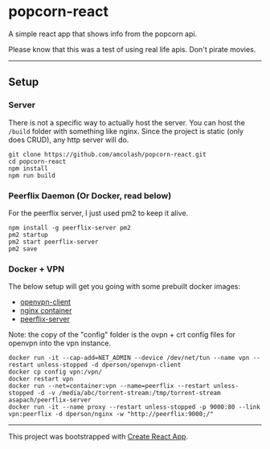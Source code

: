 # popcorn-react
A simple react app that shows info from the popcorn api.

Please know that this was a test of using real life apis. Don't pirate movies.

---

## Setup

### Server
There is not a specific way to actually host the server. You can host the `/build` folder with something like nginx. Since the project is static (only does CRUD), any http server will do.
```
git clone https://github.com/amcolash/popcorn-react.git
cd popcorn-react
npm install
npm run build
```

### Peerflix Daemon (Or Docker, read below)
For the peerflix server, I just used pm2 to keep it alive.
```
npm install -g peerflix-server pm2
pm2 startup
pm2 start peerflix-server
pm2 save
```

### Docker + VPN
The below setup will get you going with some prebuilt docker images:
- [openvpn-client](https://github.com/dperson/openvpn-client)
- [nginx container](https://github.com/dperson/nginx)
- [peerflix-server](https://github.com/asapach/peerflix-server)

Note: the copy of the "config" folder is the ovpn + crt config files for openvpn into the vpn instance.
```
docker run -it --cap-add=NET_ADMIN --device /dev/net/tun --name vpn --restart unless-stopped -d dperson/openvpn-client
docker cp config vpn:/vpn/
docker restart vpn
docker run --net=container:vpn --name=peerflix --restart unless-stopped -d -v /media/abc/torrent-stream:/tmp/torrent-stream asapach/peerflix-server
docker run -it --name proxy --restart unless-stopped -p 9000:80 --link vpn:peerflix -d dperson/nginx -w "http://peerflix:9000;/"
```

---

This project was bootstrapped with [Create React App](https://github.com/facebookincubator/create-react-app).
